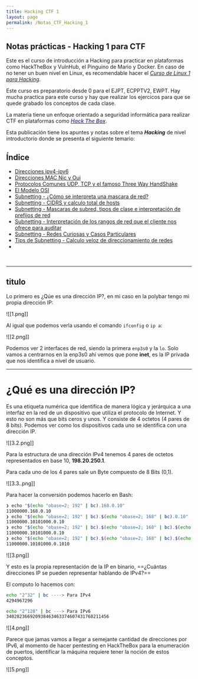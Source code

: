 ```yaml
---
title: Hacking CTF 1
layout: page
permalink: /Notas_CTF_Hacking_1
---
```

<h2 id="subtitulo-importante">Notas prácticas - Hacking 1 para CTF</h2>

Este es el curso de introducción a Hacking para practicar en plataformas como HackTheBox y VulnHub, el Pinguino de Mario y Docker. En caso de no tener un buen nivel en Linux, es recomendable hacer el <a href=""><em>Curso de Linux 1 para Hacking</em></a>.

Este curso es preparatorio desde 0 para el EJPT, ECPPTV2, EWPT. Hay mucha practica para este curso y hay que realizar los ejercicos para que se quede grabado los conceptos de cada clase.

La materia tiene un enfoque orientado a seguridad informática para realizar CTF en plataformas como <a href="https://app.hackthebox.com/profile/1098514"><strong><em style="color :#559">Hack The Box</em></strong></a>.

Esta publicación tiene los apuntes y notas sobre el tema <b><i>Hacking</i></b> de nivel introductorio donde se presenta el siguiente temario:

<h2 id="subtitulo-importante">Índice</h2>

- [Direcciones ipv4-ipv6](#)
- [Direcciones MAC Nic y Oui](#)
- [Protocolos Comunes UDP, TCP y el famoso Three Way HandShake](#)
- [El Modelo OSI](#)
- [Subnetting - ¿Cómo se interpreta una mascara de red?](#)
- [Subnetting - CIDRS y calculo total de hosts](#)
- [Subnetting - Mascaras de subred, tipos de clase e interpretación de prefijos de red](#)
- [Subnetting - Interpretación de los rangos de red que el cliente nos ofrece para auditar](#)
- [Subnetting - Redes Curiosas y Casos Particulares](#)
- [Tips de Subnetting - Calculo veloz de direccionamiento de redes](#)
- [](#)

<br>

---

<h2 id="subtitulo-importante">titulo</h2>

Lo primero es ¿Qúe es una dirección IP?, en mi caso en la polybar tengo mi propia dirección IP:

![[1.png]]

Al igual que podemos verla usando el comando `ifconfig` o `ip a`:

![[2.png]]

Podemos ver 2 interfaces de red, siendo la primera `enp3s0` y la `lo`. Solo vamos a centrarnos en la enp3s0 ahí vemos que pone **inet**, es la IP privada que nos identifica a nivel de usuario.

----
# ¿Qué es una dirección IP?

Es una etiqueta numérica que identifica de manera lógica y jerárquica a una interfaz en la red de un dispositivo que utiliza el protocolo de Internet. Y esto no son más que bits ceros y unos. Y consiste de 4 octetos (4 pares de 8 bits). Podemos ver como los dispositivos cada uno se identifica con una dirección IP.

![[3.2.png]]

Para la estructura de una dirección IPv4 tenemos 4 pares de octetos representados en base 10, **198.20.250.1**.

Para cada uno de los 4 pares sale un Byte compuesto de 8 Bits (0,1).

![[3.3..png]]

Para hacer la conversión podemos hacerlo en Bash:

```bash
❯ echo "$(echo "obase=2; 192" | bc).168.0.10"
11000000.168.0.10
❯ echo "$(echo "obase=2; 192" | bc).$(echo "obase=2; 168" | bc).0.10"
11000000.10101000.0.10
❯ echo "$(echo "obase=2; 192" | bc).$(echo "obase=2; 168" | bc).$(echo "obase=2; 0" | bc).10"
11000000.10101000.0.10
❯ echo "$(echo "obase=2; 192" | bc).$(echo "obase=2; 168" | bc).$(echo "obase=2; 0" | bc).$(echo "obase=2; 10" | bc)"
11000000.10101000.0.1010
```

![[3.png]]

Y esto es la propia representación de la IP en binario, ==¿Cuántas direcciones IP se pueden representar hablando de IPv4?==

El computo lo hacemos con:

```bash
echo "2^32" | bc ----> Para IPv4
4294967296

echo "2^128" | bc ---> Para IPv6
340282366920938463463374607431768211456
```

![[4.png]]

Parece que jamas vamos a llegar a semejante cantidad de direcciones por IPv6, al momento de hacer pentesting en HackTheBox para la enumeración de puertos, identificar la máquina requiere tener la noción de estos conceptos.

![[5.png]]

